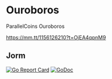 # Ouroboros
ParallelCoins Ouroboros


https://mm.tt/1156126210?t=OjEA4qpnM9


## Jorm 

[![Go Report Card](https://goreportcard.com/badge/github.com/parallelcointeam/our)](https://goreportcard.com/report/github.com/parallelcointeam/our)
[![GoDoc](https://godoc.org/github.com/parallelcointeam/jvzc?status.svg)](https://godoc.org/github.com/parallelcointeam/our)
